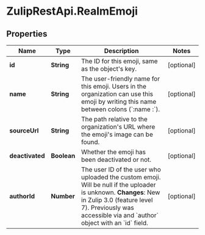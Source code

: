 # ZulipRestApi.RealmEmoji

## Properties

Name | Type | Description | Notes
------------ | ------------- | ------------- | -------------
**id** | **String** | The ID for this emoji, same as the object&#39;s key.  | [optional] 
**name** | **String** | The user-friendly name for this emoji. Users in the organization can use this emoji by writing this name between colons (&#x60;:name  :&#x60;).  | [optional] 
**sourceUrl** | **String** | The path relative to the organization&#39;s URL where the emoji&#39;s image can be found.  | [optional] 
**deactivated** | **Boolean** | Whether the emoji has been deactivated or not.  | [optional] 
**authorId** | **Number** | The user ID of the user who uploaded the custom emoji. Will be null if the uploader is unknown.  **Changes**: New in Zulip 3.0 (feature level 7).  Previously was accessible via and &#x60;author&#x60; object with an &#x60;id&#x60; field.  | [optional] 


